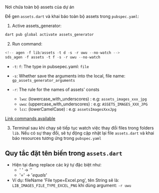 
Nơi chứa toàn bộ assets của dự án 

Để gen `assets.dart` và khai báo toàn bộ assets trong `pubspec.yaml`:

1. Active assets_generator:

```dart
dart pub global activate assets_generator
```

2. Run command:

```dart
<!-- agen -f lib/assets -t d -s -r uwu --no-watch -->
sds_agen -f assets -t f -s -r uwu --no-watch

```

- `-t`: `f`: The type in pubsepec.yaml: `file`
- `-s`: Whether save the arguments into the local, file name: `gp_assets_generator_arguments`
- `-r`: The rule for the names of assets' consts

  - `lwu`: (lowercase_with_underscores) : e.g: `assets_images_xxx_jpg`
  - `uwu`: (uppercase_with_underscores) : e.g: `ASSETS_IMAGES_XXX_JPG`
  - `lcc`: (lowerCamelCase)             : e.g: `assetsImagesXxxJpg`

[Link commands available](https://github.com/toannmdev/gp_assets_generator#all-commands)

3. Terminal sau khi chạy sẽ tiếp tục watch việc thay đổi files trong folders `lib`. Nếu có sự thay đổi, sẽ tự động cập nhật lại file `assets.dart` và khai báo resources tương ứng trong `pubspec.yaml`

## Quy tắc đặt tên biến trong `assets.dart`

- Hiện tại đang replace các ký tự đặc biệt như:
  - ' ' -> ''
  - '=' -> '_equals_'
- Ví dụ: fileName 'File type=Excel.png', tên String sẽ là: `LIB_IMAGES_FILE_TYPE_EXCEL_PNG` khi dùng argument: `-r uwu`